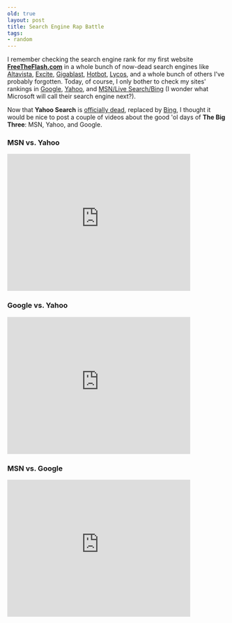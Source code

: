 ```yaml
---
old: true
layout: post
title: Search Engine Rap Battle
tags:
- random
---
```


I remember checking the search engine rank for my first website **[FreeTheFlash.com](http://www.freetheflash.com/)** in a whole bunch of now-dead search engines like [Altavista](http://www.altavista.com/), [Excite](http://www.excite.com/), [Gigablast](http://www.gigablast.com/), [Hotbot](http://www.hotbot.com/), [Lycos](http://www.lycos.com/), and a whole bunch of others I've probably forgotten. Today, of course, I only bother to check my sites' rankings in [Google](http://www.google.com), [Yahoo](http://search.yahoo.com), and [MSN/Live Search/Bing](http://www.bing.com) (I wonder what Microsoft will call their search engine next?).

Now that **Yahoo Search** is [officially dead](http://arstechnica.com/web/news/2009/07/yahoo-microsoft-exchange-vows-for-search-and-ads.ars), replaced by [Bing](http://www.bing.com), I thought it would be nice to post a couple of videos about the good 'ol days of **The Big Three**: MSN, Yahoo, and Google.

### MSN vs. Yahoo

<iframe width="420" height="315" src="http://www.youtube.com/embed/W9d3zEBIzB4" frameborder="0" allowfullscreen></iframe>

### Google vs. Yahoo

<iframe width="420" height="315" src="http://www.youtube.com/embed/910fLzws7Jo" frameborder="0" allowfullscreen></iframe>

### MSN vs. Google

<iframe width="420" height="315" src="http://www.youtube.com/embed/_w688s-AURE" frameborder="0" allowfullscreen></iframe>